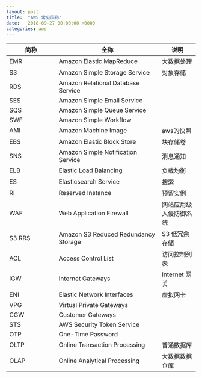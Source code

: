 ```yaml
---
layout: post
title:  "AWS 常见简称"
date:   2018-09-27 00:00:00 +0000
categories: aws
---
```


| 简称    |   全称                                 |说明|
| ------  | ------                                | ------ |
|EMR　　　　　|Amazon Elastic MapReduce　　　　　　　　　    |大数据处理|
|S3　　　　　 |Amazon Simple Storage Service　　　　　    |对象存储|
|RDS　　　　　|Amazon Relational Database Service      ||
|SES　　　　　|Amazon Simple Email Service             ||
|SQS　　　　　|Amazon Simple Queue Service             ||
|SWF　　　　　|Amazon Simple Workflow                  ||
|AMI　　　　　|Amazon Machine Image					   |aws的快照|
|EBS　　　　　|Amazon Elastic Block Store			   |块存储卷|
|SNS　　　　　|Amazon Simple Notification Service	   |消息通知|
|ELB　　　　　|Elastic Load Balancing            	   |负载均衡|
|ES 　　　　　|Elasticsearch Service                   |搜索|
|RI 　　　　　|Reserved Instance                       |预留实例|
|WAF 　　　　|Web Application Firewall                |网站应用级入侵防御系统|
|S3 RRS  　|Amazon S3 Reduced Redundancy Storage    |S3 低冗余存储|
|ACL     　|Access Control List                     |访问控制列表|
|IGW     　|Internet Gateways                       |Internet 网关|
|ENI     　|Elastic Network Interfaces              |虚拟网卡|
|VPG     　|Virtual Private Gateways                ||
|CGW     　|Customer Gateways                       ||
|STS     　|AWS Security Token Service              ||
|OTP     　|One-Time Password                       ||
|OLTP     |Online Transaction Processing           |普通数据库|
|OLAP     |Online Analytical Processing            |大数据数据仓库|
